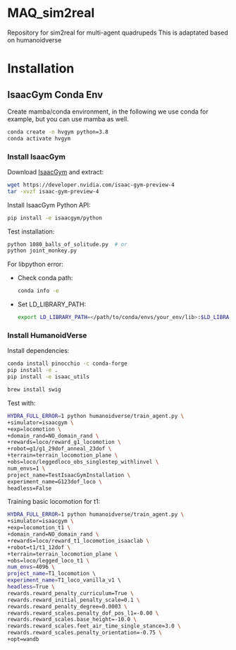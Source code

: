 # MAQ_sim2real
Repository for sim2real for multi-agent quadrupeds 
This is adaptated based on humanoidverse




# Installation

## IsaacGym Conda Env

Create mamba/conda environment, in the following we use conda for example, but you can use mamba as well.

```bash
conda create -n hvgym python=3.8
conda activate hvgym
```
### Install IsaacGym

Download [IsaacGym](https://developer.nvidia.com/isaac-gym/download) and extract:

```bash
wget https://developer.nvidia.com/isaac-gym-preview-4
tar -xvzf isaac-gym-preview-4
```

Install IsaacGym Python API:

```bash
pip install -e isaacgym/python
```

Test installation:

```bash
python 1080_balls_of_solitude.py  # or
python joint_monkey.py
```

For libpython error:

- Check conda path:
    ```bash
    conda info -e
    ```
- Set LD_LIBRARY_PATH:
    ```bash
    export LD_LIBRARY_PATH=</path/to/conda/envs/your_env/lib>:$LD_LIBRARY_PATH
    ```

### Install HumanoidVerse

Install dependencies:
```bash
conda install pinocchio -c conda-forge
pip install -e .
pip install -e isaac_utils

brew install swig
```

Test with:
```bash
HYDRA_FULL_ERROR=1 python humanoidverse/train_agent.py \
+simulator=isaacgym \
+exp=locomotion \
+domain_rand=NO_domain_rand \
+rewards=loco/reward_g1_locomotion \
+robot=g1/g1_29dof_anneal_23dof \
+terrain=terrain_locomotion_plane \
+obs=loco/leggedloco_obs_singlestep_withlinvel \
num_envs=1 \
project_name=TestIsaacGymInstallation \
experiment_name=G123dof_loco \
headless=False
```

Training basic locomotion for t1:
```bash
HYDRA_FULL_ERROR=1 python humanoidverse/train_agent.py \
+simulator=isaacgym \
+exp=locomotion_t1 \         
+domain_rand=NO_domain_rand \
+rewards=loco/reward_t1_locomotion_isaaclab \
+robot=t1/t1_12dof \
+terrain=terrain_locomotion_plane \
+obs=loco/legged_loco_t1 \         
num_envs=4096 \
project_name=T1_locomotion \         
experiment_name=T1_loco_vanilla_v1 \         
headless=True \
rewards.reward_penalty_curriculum=True \
rewards.reward_initial_penalty_scale=0.1 \
rewards.reward_penalty_degree=0.0003 \
rewards.reward_scales.penalty_dof_pos_l1=-0.00 \
rewards.reward_scales.base_height=-10.0 \
rewards.reward_scales.feet_air_time_single_stance=3.0 \
rewards.reward_scales.penalty_orientation=-0.75 \
+opt=wandb

```

